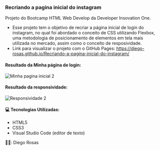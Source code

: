 ### Recriando a pagina inicial do instagram
Projeto do Bootcamp HTML Web Develop da Developer Insovation One.
 - Esse projeto tem o objetivo de recriar a página inicial de login do instagram, no qual foi abordado o conceito de CSS utilizando Flexbox, uma metodologia de posicionamento de elementos em tela mais utilizada no mercado, assim como o conceito de resposividade.
 - Link para visualizar o projeto com o GitHub Pages: 
   https://diego-rosas.github.io/Recriando-a-pagina-inicial-do-instagram/

#### Resultado da Minha página de login:
![Minha pagina inicial 2](https://user-images.githubusercontent.com/52979798/115138261-64b61c80-a001-11eb-84a1-c01f5d2f9c2c.PNG)


#### Resultado da responsividade:
![Responsividade 2](https://user-images.githubusercontent.com/52979798/115138374-1d7c5b80-a002-11eb-8735-dc3bcd4e5b51.PNG)



#### :computer: Tecnologias Utilizadas:

- HTML5
- CSS3
- Visual Studio Code (editor de texto)

👨‍💻: Diego Rosas



